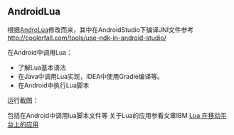 AndroidLua
--------

根据[AndroLua](https://github.com/mkottman/AndroLua)修改而来，其中在AndroidStudio下编译JNI文件参考 http://coolerfall.com/tools/use-ndk-in-android-studio/

在Android中调用Lua：

* 了解Lua基本语法
* 在Java中调用Lua实现，IDEA中使用Gradle编译等。
* 在Android中执行Lua脚本

运行截图：


包括在Android中调用lua脚本文件等
关于Lua的应用参看文章IBM
[Lua 在移动平台上的应用](http://www.ibm.com/developerworks/cn/opensource/os-cn-LUAScript/index.html)

